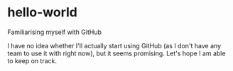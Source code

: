 # hello-world
Familiarising myself with GitHub

I have no idea whether I'll actually start using GitHub (as I don't have any team to use it with right now), but it seems promising. Let's hope I am able to keep on track.
